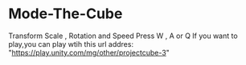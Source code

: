 # Mode-The-Cube
Transform Scale , Rotation and Speed
Press W , A or Q 
If you want to play,you can play wtih this url addres:  "https://play.unity.com/mg/other/projectcube-3" 
